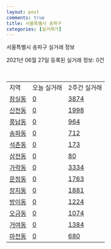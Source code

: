 ```yaml
---
layout: post
comments: true
title: 서울특별시 송파구
categories: [실거래가]
---
```


서울특별시 송파구 실거래 정보

2021년 06월 27일 등록된 실거래 정보: 0건

<script type="text/javascript">
  google.charts.load('current', {'packages':['corechart']});
  google.charts.setOnLoadCallback(drawChart);

  function drawChart() {
    var data = google.visualization.arrayToDataTable([['거래일', '매매', '전월세', '전매'], ['2020-06', 144, 232, 4], ['2020-07', 583, 1688, 19], ['2020-08', 291, 1378, 12], ['2020-09', 231, 1000, 6], ['2020-10', 237, 1369, 4], ['2020-11', 379, 1466, 6], ['2020-12', 484, 1612, 13], ['2021-01', 265, 1529, 2], ['2021-02', 197, 1309, 4], ['2021-03', 152, 1337, 2], ['2021-04', 207, 1163, 0], ['2021-05', 258, 994, 2], ['2021-06', 42, 519, 1]]);

    var options = {
      title: '최근 유형별 거래량 추이',
      legend: { position: 'bottom' }
    };

    var chart = new google.visualization.LineChart(document.getElementById('columnchart_material'));
    chart.draw(data, (options));
  }
</script>

<div id="columnchart_material" style="width: 450px; margin-left: -35px"></div>
<br>
<table class="sortable">
  <tr>
    <td>지역</td>
    <td>오늘 실거래</td>
    <td>2주간 실거래</td>
  </tr>

  
  <tr class="item">
    <td><a href="1171010100.html">잠실동</a></td>
    <td><a href="1171010100.html">0</a></td>
    <td><a href="1171010100.html">3874</a></td>
  </tr>
    

  <tr class="item">
    <td><a href="1171010200.html">신천동</a></td>
    <td><a href="1171010200.html">0</a></td>
    <td><a href="1171010200.html">1998</a></td>
  </tr>
    

  <tr class="item">
    <td><a href="1171010300.html">풍납동</a></td>
    <td><a href="1171010300.html">0</a></td>
    <td><a href="1171010300.html">964</a></td>
  </tr>
    

  <tr class="item">
    <td><a href="1171010400.html">송파동</a></td>
    <td><a href="1171010400.html">0</a></td>
    <td><a href="1171010400.html">712</a></td>
  </tr>
    

  <tr class="item">
    <td><a href="1171010500.html">석촌동</a></td>
    <td><a href="1171010500.html">0</a></td>
    <td><a href="1171010500.html">173</a></td>
  </tr>
    

  <tr class="item">
    <td><a href="1171010600.html">삼전동</a></td>
    <td><a href="1171010600.html">0</a></td>
    <td><a href="1171010600.html">80</a></td>
  </tr>
    

  <tr class="item">
    <td><a href="1171010700.html">가락동</a></td>
    <td><a href="1171010700.html">0</a></td>
    <td><a href="1171010700.html">3334</a></td>
  </tr>
    

  <tr class="item">
    <td><a href="1171010800.html">문정동</a></td>
    <td><a href="1171010800.html">0</a></td>
    <td><a href="1171010800.html">1763</a></td>
  </tr>
    

  <tr class="item">
    <td><a href="1171010900.html">장지동</a></td>
    <td><a href="1171010900.html">0</a></td>
    <td><a href="1171010900.html">1881</a></td>
  </tr>
    

  <tr class="item">
    <td><a href="1171011100.html">방이동</a></td>
    <td><a href="1171011100.html">0</a></td>
    <td><a href="1171011100.html">1224</a></td>
  </tr>
    

  <tr class="item">
    <td><a href="1171011200.html">오금동</a></td>
    <td><a href="1171011200.html">0</a></td>
    <td><a href="1171011200.html">1074</a></td>
  </tr>
    

  <tr class="item">
    <td><a href="1171011300.html">거여동</a></td>
    <td><a href="1171011300.html">0</a></td>
    <td><a href="1171011300.html">1384</a></td>
  </tr>
    

  <tr class="item">
    <td><a href="1171011400.html">마천동</a></td>
    <td><a href="1171011400.html">0</a></td>
    <td><a href="1171011400.html">680</a></td>
  </tr>
    


</table>


    